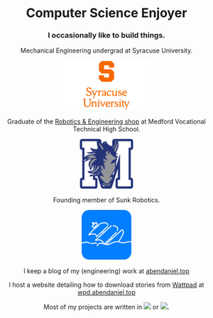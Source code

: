 <div align="center">

<h1><b>
Computer Science Enjoyer
</b></h1>
<h3>
I occasionally like to build things.
</h3>

Mechanical Engineering undergrad at Syracuse University.

<a href="https://www.syracuse.edu/">
    <img src="https://raw.githubusercontent.com/AaronBenDaniel/AaronBenDaniel/refs/heads/main/SyracuseUniversity.png" style="height: 8em;">
</a>

Graduate of the [Robotics & Engineering shop](https://mvthsengineering.com) at Medford Vocational Technical High School.

<a href="https://mvthsengineering.com/">
    <img src="https://raw.githubusercontent.com/AaronBenDaniel/AaronBenDaniel/refs/heads/main/MVTHS.webp" style="height: 8em;">
</a>

Founding member of Sunk Robotics.

<a href="https://sunkrobotics.com/">
    <img src="https://raw.githubusercontent.com/AaronBenDaniel/AaronBenDaniel/refs/heads/main/Sunkrobotics.png" style="height: 8em;">
</a>

I keep a blog of my (engineering) work at [abendaniel.top](https://abendaniel.top)

I host a website detailing how to download stories from [Wattpad](https://wattpad.com) at [wpd.abendaniel.top](https://wpd.abendaniel.top)

Most of my projects are written in <a href="https://www.arduino.cc/"><img src="https://custom-icon-badges.demolab.com/badge/Arduino-blue.svg?logo=arduino-logo&color=444444" style="height=1em;"></a> or <a href="https://www.python.org/"><img src="https://custom-icon-badges.demolab.com/badge/Python-blue.svg?logo=python-logo&color=444444" style="height=1em;"></a>.
